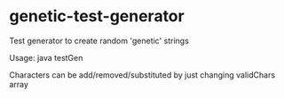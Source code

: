 # genetic-test-generator
Test generator to create random 'genetic' strings

Usage: java testGen <length> <filename>

Characters can be add/removed/substituted by just changing validChars array
